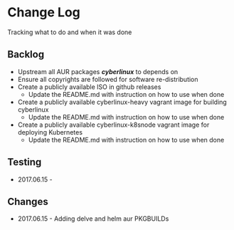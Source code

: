 # Change Log
Tracking what to do and when it was done

## Backlog
* Upstream all AUR packages ***cyberlinux*** to depends on
* Ensure all copyrights are followed for software re-distribution
* Create a publicly available ISO in github releases
    * Update the README.md with instruction on how to use when done
* Create a publicly available cyberlinux-heavy vagrant image for building cyberlinux
    * Update the README.md with instruction on how to use when done
* Create a publicly available cyberlinux-k8snode vagrant image for deploying Kubernetes
    * Update the README.md with instruction on how to use when done

## Testing
* 2017.06.15 - 

## Changes
* 2017.06.15 - Adding delve and helm aur PKGBUILDs
